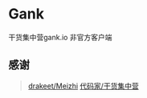 # Gank
干货集中营gank.io 非官方客户端

## 感谢
> [drakeet/Meizhi](https://github.com/drakeet/Meizhi)
> [代码家/干货集中营](http://gank.io)
